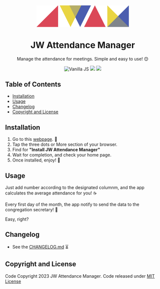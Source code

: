 <p align="center">
    <img src="./public/assets/images/logo/logo.svg" alt="JW Attendance Manager logo" width="300px">
</p>

<h1 align="center">JW Attendance Manager</h1>

<p align="center">Manage the attendance for meetings. Simple and easy to use! 😊</p>

<p align="center">
  <img src="https://camo.githubusercontent.com/4edd5ee944a85e0695ef7b116583a10d50258ce02bf830cb29a8e944ef2f6b95/68747470733a2f2f7261776769742e636f6d2f616c65656e34322f6261646765732f6d61737465722f7372632f6a6176617363726970742e737667" alt="Vanilla JS"/>
  <img src="https://badges.aleen42.com/src/rollup.svg">
  <img src="https://badges.aleen42.com/src/jest_2.svg">
</p>

## Table of Contents

- [Installation](#installation)
- [Usage](#usage)
- [Changelog](#changelog)
- [Copyright and License](#copyright-and-license)

## Installation

1. Go to this [webpage](https://www.jw-attendance-manager.web.app). 🤗
2. Tap the three dots or More section of your browser.
3. Find for **"Install JW Attendance Manager"**
4. Wait for completion, and check your home page.
5. Once installed, enjoy! 📲

## Usage

Just add number according to the designated columnm, and the app calculates the average attendance for you! ☕

Every first day of the month, the app notify to send the data to the congregation secretary! 💼

Easy, right?

## Changelog

- See the [CHANGELOG.md](./docs/CHANGELOG.md) ⏳

## Copyright and License

Code Copyright 2023 JW Attendance Manager. Code released under [MIT License](LICENSE.md)
